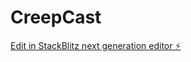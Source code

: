 # CreepCast

[Edit in StackBlitz next generation editor ⚡️](https://stackblitz.com/~/github.com/weisillygoof/CreepCast)